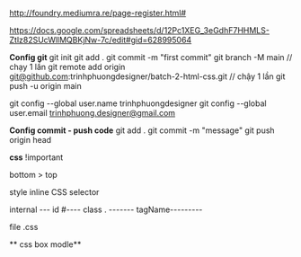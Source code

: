 http://foundry.mediumra.re/page-register.html#

https://docs.google.com/spreadsheets/d/12Pc1XEG_3eGdhF7HHMLS-Ztlz82SUcWllMQBKjNw-7c/edit#gid=628995064

**Config git**
git init
git add .
git commit -m "first commit"
git branch -M main // chạy 1 lần
git remote add origin git@github.com:trinhphuongdesigner/batch-2-html-css.git // chậy 1 lần
git push -u origin main


git config --global user.name trinhphuongdesigner
git config --global user.email trinhphuong.designer@gmail.com

**Config commit - push code**
git add .
git commit -m "message"
git push origin head 


**css**
!important 

bottom > top

style inline
CSS selector 

internal  --- id #---- class . ------- tagName---------

file .css


** css box modle**

